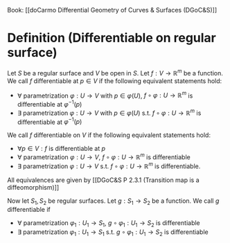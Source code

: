 Book: [[doCarmo Differential Geometry of Curves & Surfaces (DGoC&S)]]
# Definition (Differentiable on regular surface)
Let $S$ be a regular surface and $V$ be open in $S$.
Let $f:V\to \mathbb{R}^{m}$ be a function.
We call $f$ differentiable at $p\in V$ if the following equivalent statements hold:
- $\forall$ parametrization $\varphi:U\to V$ with $p\in \varphi(U)$, $f\circ \varphi:U\to \mathbb{R}^{m}$ is differentiable at $\varphi ^{-1}(p)$
- $\exists$ parametrization $\varphi:U\to V$ with $p\in \varphi(U)$ s.t. $f\circ \varphi:U\to \mathbb{R}^{m}$ is differentiable at $\varphi ^{-1}(p)$

We call $f$ differentiable on $V$ if the following equivalent statements hold:
- $\forall p\in V:f$ is differentiable at $p$
- $\forall$ parametrization $\varphi:U\to V$, $f\circ \varphi:U\to \mathbb{R}^{m}$ is differentiable
- $\exists$ parametrization $\varphi:U\to V$ s.t. $f\circ \varphi:U\to \mathbb{R}^{m}$ is differentiable.

All equivalences are given by [[DGoC&S P 2.3.1 (Transition map is a diffeomorphism)]]

Now let $S_{1},S_{2}$ be regular surfaces.
Let $g:S_{1}\to S_{2}$ be a function.
We call $g$ differentiable if
- $\forall$ parametrization $\varphi_{1}:U_{1}\to S_{1}$, $g\circ \varphi_{1}:U_{1}\to S_{2}$ is differentiable
- $\exists$ parametrization $\varphi_{1}:U_{1}\to S_{1}$ s.t. $g\circ \varphi_{1}:U_{1}\to S_{2}$ is differentiable